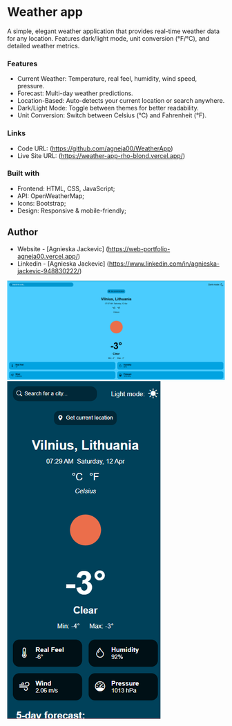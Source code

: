 # Weather app

A simple, elegant weather application that provides real-time weather data for any location. Features dark/light mode, unit conversion (°F/°C), and detailed weather metrics.

### Features

- Current Weather: Temperature, real feel, humidity, wind speed, pressure.
- Forecast: Multi-day weather predictions.
- Location-Based: Auto-detects your current location or search anywhere.
- Dark/Light Mode: Toggle between themes for better readability.
- Unit Conversion: Switch between Celsius (°C) and Fahrenheit (°F).

### Links

- Code URL: (https://github.com/agneja00/WeatherApp)
- Live Site URL: (https://weather-app-rho-blond.vercel.app/)

### Built with

- Frontend: HTML, CSS, JavaScript;
- API: OpenWeatherMap;
- Icons: Bootstrap;
- Design: Responsive & mobile-friendly;

## Author

- Website - [Agnieska Jackevic] (https://web-portfolio-agneja00.vercel.app/)
- Linkedin - [Agnieska Jackevic] (https://www.linkedin.com/in/agnieska-jackevic-948830222/)

![Screenshot](./assets/weather_app_desktop_light.png)
![Screenshot](./assets/weather_app_mobile_dark.png)
